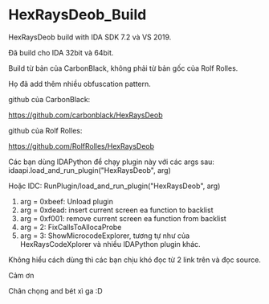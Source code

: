 # HexRaysDeob_Build
HexRaysDeob build with IDA SDK 7.2 và VS 2019.

Đã build cho IDA 32bit và 64bit.

Build từ bản của CarbonBlack, không phải từ bản gốc của Rolf Rolles. 

Họ đã add thêm nhiều obfuscation pattern.

github của CarbonBlack:

https://github.com/carbonblack/HexRaysDeob

github của Rolf Rolles:

https://github.com/RolfRolles/HexRaysDeob

Các bạn dùng IDAPython để chạy plugin này với các args sau: idaapi.load_and_run_plugin("HexRaysDeob", arg)

Hoặc IDC: RunPlugin/load_and_run_plugin("HexRaysDeob", arg)

1. arg = 0xbeef: Unload plugin
2. arg = 0xdead: insert current screen ea function to backlist
3. arg = 0xf001: remove current screen ea function from backlist
4. arg = 2: FixCallsToAllocaProbe
5. arg = 3: ShowMicrocodeExplorer, tương tự như của HexRaysCodeXplorer và nhiều IDAPython plugin khác.

Không hiểu cách dùng thì các bạn chịu khó đọc từ 2 link trên và đọc source.

Cảm ơn

Chân chọng and bét xì ga :D
